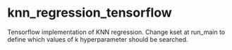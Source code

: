 # knn_regression_tensorflow
Tensorflow implementation of KNN regression. Change kset at run_main to define which values of k hyperparameter should be searched. 
